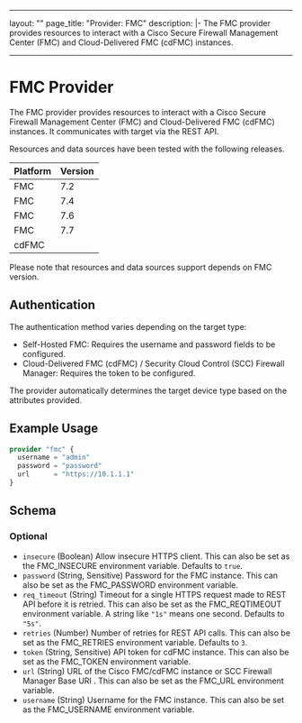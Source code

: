 
---
layout: ""
page_title: "Provider: FMC"
description: |-
  The FMC provider provides resources to interact with a Cisco Secure Firewall Management Center (FMC) and Cloud-Delivered FMC (cdFMC) instances.

---

# FMC Provider

The FMC provider provides resources to interact with a Cisco Secure Firewall Management Center (FMC) and Cloud-Delivered FMC (cdFMC) instances. It communicates with target via the REST API.

Resources and data sources have been tested with the following releases.

| Platform | Version |
| -------- | ------- |
| FMC      | 7.2     |
| FMC      | 7.4     |
| FMC      | 7.6     |
| FMC      | 7.7     |
| cdFMC    |         |

Please note that resources and data sources support depends on FMC version.

## Authentication

The authentication method varies depending on the target type:
- Self-Hosted FMC: Requires the username and password fields to be configured.
- Cloud-Delivered FMC (cdFMC) / Security Cloud Control (SCC) Firewall Manager: Requires the token to be configured.

The provider automatically determines the target device type based on the attributes provided.

## Example Usage

```terraform
provider "fmc" {
  username = "admin"
  password = "password"
  url      = "https://10.1.1.1"
}
```

<!-- schema generated by tfplugindocs -->
## Schema

### Optional

- `insecure` (Boolean) Allow insecure HTTPS client. This can also be set as the FMC_INSECURE environment variable. Defaults to `true`.
- `password` (String, Sensitive) Password for the FMC instance. This can also be set as the FMC_PASSWORD environment variable.
- `req_timeout` (String) Timeout for a single HTTPS request made to REST API before it is retried. This can also be set as the FMC_REQTIMEOUT environment variable. A string like `"1s"` means one second. Defaults to `"5s"`.
- `retries` (Number) Number of retries for REST API calls. This can also be set as the FMC_RETRIES environment variable. Defaults to `3`.
- `token` (String, Sensitive) API token for cdFMC instance. This can also be set as the FMC_TOKEN environment variable.
- `url` (String) URL of the Cisco FMC/cdFMC instance or SCC Firewall Manager Base URI . This can also be set as the FMC_URL environment variable.
- `username` (String) Username for the FMC instance. This can also be set as the FMC_USERNAME environment variable.
